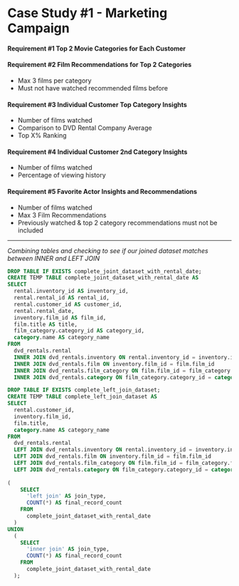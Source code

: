 # Case Study #1 - Marketing Campaign

#### Requirement #1 Top 2 Movie Categories for Each Customer
#### Requirement #2 Film Recommendations for Top 2 Categories
* Max 3 films per category
* Must not have watched recommended films before
#### Requirement #3 Individual Customer Top Category Insights
* Number of films watched
* Comparison to DVD Rental Company Average
* Top X% Ranking
#### Requirement #4 Individual Customer 2nd Category Insights
* Number of films watched
* Percentage of viewing history
#### Requirement #5 Favorite Actor Insights and Recommendations
* Number of films watched
* Max 3 Film Recommendations
* Previously watched & top 2 category recommendations must not be included
----------------------------------------------------------------------------
*Combining tables and checking to see  if our joined dataset matches between INNER and LEFT JOIN*
```sql
DROP TABLE IF EXISTS complete_joint_dataset_with_rental_date;
CREATE TEMP TABLE complete_joint_dataset_with_rental_date AS
SELECT
  rental.inventory_id AS inventory_id,
  rental.rental_id AS rental_id,
  rental.customer_id AS customer_id,
  rental.rental_date,
  inventory.film_id AS film_id,
  film.title AS title,
  film_category.category_id AS category_id,
  category.name AS category_name
FROM
  dvd_rentals.rental
  INNER JOIN dvd_rentals.inventory ON rental.inventory_id = inventory.inventory_id
  INNER JOIN dvd_rentals.film ON inventory.film_id = film.film_id
  INNER JOIN dvd_rentals.film_category ON film.film_id = film_category.film_id
  INNER JOIN dvd_rentals.category ON film_category.category_id = category.category_id;

DROP TABLE IF EXISTS complete_left_join_dataset;
CREATE TEMP TABLE complete_left_join_dataset AS
SELECT
  rental.customer_id,
  inventory.film_id,
  film.title,
  category.name AS category_name
FROM
  dvd_rentals.rental
  LEFT JOIN dvd_rentals.inventory ON rental.inventory_id = inventory.inventory_id
  LEFT JOIN dvd_rentals.film ON inventory.film_id = film.film_id
  LEFT JOIN dvd_rentals.film_category ON film.film_id = film_category.film_id
  LEFT JOIN dvd_rentals.category ON film_category.category_id = category.category_id;
  
(
    SELECT
      'left join' AS join_type,
      COUNT(*) AS final_record_count
    FROM
      complete_joint_dataset_with_rental_date
  )
UNION
  (
    SELECT
      'inner join' AS join_type,
      COUNT(*) AS final_record_count
    FROM
      complete_joint_dataset_with_rental_date
  );
```
